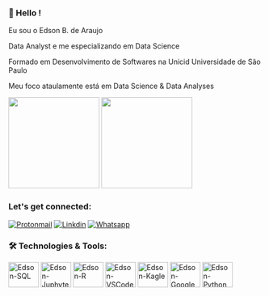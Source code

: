 ### 👋 Hello !

Eu sou o Edson B. de Araujo

Data Analyst e me especializando em Data Science

Formado em Desenvolvimento de Softwares na Unicid Universidade de São Paulo

Meu foco ataulamente está em Data Science & Data Analyses

<div>
  <img height="180em" src="https://github-readme-stats.vercel.app/api?username=edsonbaraujo&show_icons=true&theme=tokyonight"/>
  <img height="180em" src="https://github-readme-stats.vercel.app/api/top-langs/?username=edsonbaraujo&layout=compact&theme=tokyonight"/>
</div> 

### Let's get connected:

[![Protonmail](https://img.shields.io/badge/ProtonMail-8B89CC?style=for-the-badge&logo=protonmail&logoColor=white)](mailto:edsonbaraujo@protonmail.com)
[![Linkdin](https://img.shields.io/badge/LinkedIn-0077B5?style=for-the-badge&logo=linkedin&logoColor=white)](https://www.linkedin.com/in/edsonaraujotrademktgcategorias/)
[![Whatsapp](https://img.shields.io/badge/WhatsApp-25D366?style=for-the-badge&logo=whatsapp&logoColor=white)](https://wa.me/5511998323503)

### 🛠️ Technologies & Tools:
<div>
<img align="center" alt="Edson-SQL" height="50" width="60" src="https://cdn.jsdelivr.net/gh/devicons/devicon/icons/postgresql/postgresql-plain-wordmark.svg"/>
<img align="center" alt="Edson-Juphyter" height="50" width="60" src="https://cdn.jsdelivr.net/gh/devicons/devicon/icons/jupyter/jupyter-plain-wordmark.svg"/> 
<img align="center" alt="Edson-R" height="50" width="60" src="https://cdn.jsdelivr.net/gh/devicons/devicon/icons/r/r-original.svg"/> 
<img align="center" alt="Edson-VSCode" height="50" width="60" src="https://cdn.jsdelivr.net/gh/devicons/devicon/icons/vscode/vscode-original-wordmark.svg"/>
<img align="center" alt="Edson-Kagle" height="50" width="60" src="https://cdn.jsdelivr.net/gh/devicons/devicon/icons/kaggle/kaggle-original-wordmark.svg"/>  
<img align="center" alt="Edson-Google" height="50" width="60" src="https://cdn.jsdelivr.net/gh/devicons/devicon/icons/google/google-original-wordmark.svg"/>    
<img align="center" alt="Edson-Python" height="50" width="60" src="https://cdn.jsdelivr.net/gh/devicons/devicon/icons/python/python-original-wordmark.svg"/>  
</div>  
